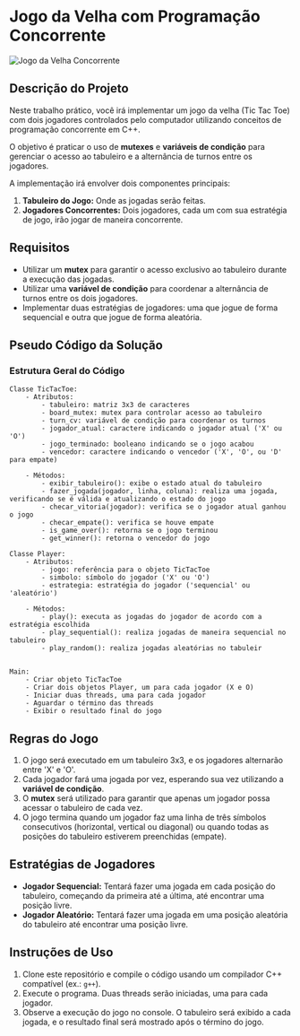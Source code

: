 # Jogo da Velha com Programação Concorrente

![Jogo da Velha Concorrente](media/tic_tac_toe.gif)


## Descrição do Projeto

Neste trabalho prático, você irá implementar um jogo da velha (Tic Tac Toe) com dois jogadores controlados pelo computador utilizando conceitos de programação concorrente em C++. 

O objetivo é praticar o uso de **mutexes** e **variáveis de condição** para gerenciar o acesso ao tabuleiro e a alternância de turnos entre os jogadores. 

A implementação irá envolver dois componentes principais:
1. **Tabuleiro do Jogo:** Onde as jogadas serão feitas.
2. **Jogadores Concorrentes:** Dois jogadores, cada um com sua estratégia de jogo, irão jogar de maneira concorrente.

## Requisitos

- Utilizar um **mutex** para garantir o acesso exclusivo ao tabuleiro durante a execução das jogadas.
- Utilizar uma **variável de condição** para coordenar a alternância de turnos entre os dois jogadores.
- Implementar duas estratégias de jogadores: uma que jogue de forma sequencial e outra que jogue de forma aleatória.

## Pseudo Código da Solução

### Estrutura Geral do Código

```pseudo
Classe TicTacToe:
    - Atributos:
        - tabuleiro: matriz 3x3 de caracteres
        - board_mutex: mutex para controlar acesso ao tabuleiro
        - turn_cv: variável de condição para coordenar os turnos
        - jogador_atual: caractere indicando o jogador atual ('X' ou 'O')
        - jogo_terminado: booleano indicando se o jogo acabou
        - vencedor: caractere indicando o vencedor ('X', 'O', ou 'D' para empate)

    - Métodos:
        - exibir_tabuleiro(): exibe o estado atual do tabuleiro
        - fazer_jogada(jogador, linha, coluna): realiza uma jogada, verificando se é válida e atualizando o estado do jogo
        - checar_vitoria(jogador): verifica se o jogador atual ganhou o jogo
        - checar_empate(): verifica se houve empate
        - is_game_over(): retorna se o jogo terminou
        - get_winner(): retorna o vencedor do jogo

Classe Player:
    - Atributos:
        - jogo: referência para o objeto TicTacToe
        - simbolo: símbolo do jogador ('X' ou 'O')
        - estrategia: estratégia do jogador ('sequencial' ou 'aleatório')

    - Métodos:
        - play(): executa as jogadas do jogador de acordo com a estratégia escolhida
        - play_sequential(): realiza jogadas de maneira sequencial no tabuleiro
        - play_random(): realiza jogadas aleatórias no tabuleir


Main:
    - Criar objeto TicTacToe
    - Criar dois objetos Player, um para cada jogador (X e O)
    - Iniciar duas threads, uma para cada jogador
    - Aguardar o término das threads
    - Exibir o resultado final do jogo
```

## Regras do Jogo

1. O jogo será executado em um tabuleiro 3x3, e os jogadores alternarão entre 'X' e 'O'.
2. Cada jogador fará uma jogada por vez, esperando sua vez utilizando a **variável de condição**.
3. O **mutex** será utilizado para garantir que apenas um jogador possa acessar o tabuleiro de cada vez.
4. O jogo termina quando um jogador faz uma linha de três símbolos consecutivos (horizontal, vertical ou diagonal) ou quando todas as posições do tabuleiro estiverem preenchidas (empate).

## Estratégias de Jogadores

- **Jogador Sequencial:** Tentará fazer uma jogada em cada posição do tabuleiro, começando da primeira até a última, até encontrar uma posição livre.
- **Jogador Aleatório:** Tentará fazer uma jogada em uma posição aleatória do tabuleiro até encontrar uma posição livre.

## Instruções de Uso

1. Clone este repositório e compile o código usando um compilador C++ compatível (ex.: `g++`).
2. Execute o programa. Duas threads serão iniciadas, uma para cada jogador.
3. Observe a execução do jogo no console. O tabuleiro será exibido a cada jogada, e o resultado final será mostrado após o término do jogo.


